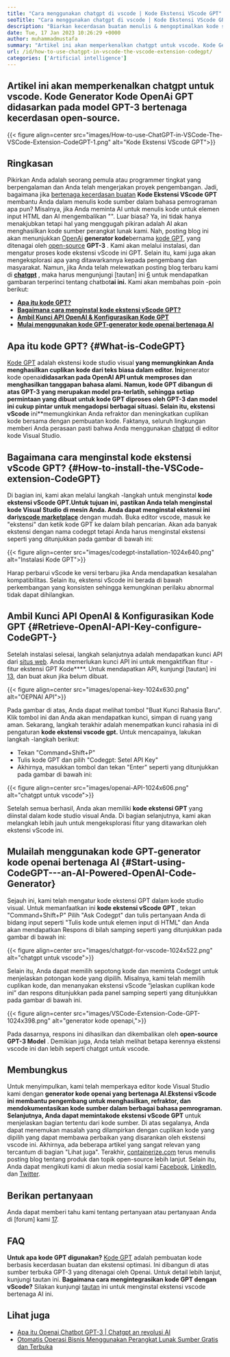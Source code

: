 ```yaml
---
title: "Cara menggunakan chatgpt di vscode | Kode Ekstensi VScode GPT" 
seoTitle: "Cara menggunakan chatgpt di vscode | Kode Ekstensi VScode GPT" 
description: "Biarkan kecerdasan buatan menulis & mengoptimalkan kode sumber menggunakan API OpenAI. Kode Ekstensi VScode GPT ditenagai oleh GPT-3 yang merupakan model NLP open-source." 
date: Tue, 17 Jan 2023 10:26:29 +0000
author: muhammadmustafa
summary: "Artikel ini akan memperkenalkan chatgpt untuk vscode. Kode Generator Kode OpenAI GPT didasarkan pada model GPT-3 bertenaga intelijen open-source." 
url: /id/how-to-use-chatgpt-in-vscode-the-vscode-extension-codegpt/
categories: ['Artificial intelligence']
---
```


## **Artikel ini akan memperkenalkan chatgpt untuk vscode. Kode Generator Kode OpenAi GPT didasarkan pada model GPT-3 bertenaga kecerdasan open-source.** 

{{< figure align=center src="images/How-to-use-ChatGPT-in-VSCode-The-VSCode-Extension-CodeGPT-1.png" alt="Kode Ekstensi VScode GPT">}}


## Ringkasan
Pikirkan Anda adalah seorang pemula atau programmer tingkat yang berpengalaman dan Anda telah mengerjakan proyek pengembangan. Jadi, bagaimana jika [bertenaga kecerdasan buatan][1] **Kode Ekstensi VScode GPT** membantu Anda dalam menulis kode sumber dalam bahasa pemrograman apa pun? Misalnya, jika Anda meminta AI untuk menulis kode untuk elemen input HTML dan AI mengembalikan "". Luar biasa?
Ya, ini tidak hanya menakjubkan tetapi hal yang menggugah pikiran adalah AI akan menghasilkan kode sumber perangkat lunak kami. Nah, posting blog ini akan menunjukkan [OpenAi][2] **generator kode**bernama [kode GPT][3], yang ditenagai oleh [open-source][4] **GPT-3** . Kami akan melalui instalasi, dan mengatur proses kode ekstensi vScode ini GPT. Selain itu, kami juga akan mengeksplorasi apa yang ditawarkannya kepada pengembang dan masyarakat. Namun, jika Anda telah melewatkan posting blog terbaru kami di **[chatgpt][5]** , maka harus mengunjungi [tautan] ini [6] untuk mendapatkan gambaran terperinci tentang chatbot**ai ini.** 
Kami akan membahas poin -poin berikut:
* [ **Apa itu kode GPT?** ][7]
* [ **Bagaimana cara menginstal kode ekstensi vScode GPT?** ][8]
* [ **Ambil Kunci API OpenAI & Konfigurasikan Kode GPT** ][9]
* [ **Mulai menggunakan kode GPT-generator kode openai bertenaga AI** ][10]

## Apa itu kode GPT? {#What-is-CodeGPT}

[Kode GPT][3] adalah ekstensi kode studio visual **yang memungkinkan Anda menghasilkan cuplikan kode dari teks biasa dalam editor. Ini**generator kode openai**didasarkan pada OpenAI API untuk memproses dan menghasilkan tanggapan bahasa alami. Namun, kode GPT dibangun di atas GPT-3 yang merupakan model pra-terlatih, sehingga setiap permintaan yang dibuat untuk kode GPT diproses oleh GPT-3 dan model ini cukup pintar untuk mengadopsi berbagai situasi. Selain itu, ekstensi vScode** ini**memungkinkan Anda refraktor dan meningkatkan cuplikan kode bersama dengan pembuatan kode. Faktanya, seluruh lingkungan memberi Anda perasaan pasti bahwa Anda menggunakan [chatgpt][11] di editor kode Visual Studio.

## Bagaimana cara menginstal kode ekstensi vScode GPT? {#How-to-install-the-VSCode-extension-CodeGPT}

Di bagian ini, kami akan melalui langkah -langkah untuk menginstal **kode ekstensi vScode GPT.**Untuk tujuan ini, pastikan Anda telah menginstal kode Visual Studio di mesin Anda. Anda dapat menginstal ekstensi ini dari**[vscode marketplace][12]** dengan mudah.
Buka editor vscode, masuk ke "ekstensi" dan ketik kode GPT ke dalam bilah pencarian. Akan ada banyak ekstensi dengan nama codegpt tetapi Anda harus menginstal ekstensi seperti yang ditunjukkan pada gambar di bawah ini:

{{< figure align=center src="images/codegpt-installation-1024x640.png" alt="Instalasi Kode GPT">}}

Harap perbarui vScode ke versi terbaru jika Anda mendapatkan kesalahan kompatibilitas. Selain itu, ekstensi vScode ini berada di bawah perkembangan yang konsisten sehingga kemungkinan perilaku abnormal tidak dapat dihilangkan.

## Ambil Kunci API OpenAI & Konfigurasikan Kode GPT {#Retrieve-OpenAI-API-Key-configure-CodeGPT-}

Setelah instalasi selesai, langkah selanjutnya adalah mendapatkan kunci API dari [situs web][13]. Anda memerlukan kunci API ini untuk mengaktifkan fitur -fitur ekstensi GPT Kode****. Untuk mendapatkan API, kunjungi [tautan] ini [13], dan buat akun jika belum dibuat.

{{< figure align=center src="images/openai-key-1024x630.png" alt="OEPNAI API">}}

Pada gambar di atas, Anda dapat melihat tombol "Buat Kunci Rahasia Baru". Klik tombol ini dan Anda akan mendapatkan kunci, simpan di ruang yang aman. Sekarang, langkah terakhir adalah menempatkan kunci rahasia ini di pengaturan **kode ekstensi vscode gpt.** Untuk mencapainya, lakukan langkah -langkah berikut:
  * Tekan "Command+Shift+P"
  * Tulis kode GPT dan pilih "Codegpt: Setel API Key"
  * Akhirnya, masukkan tombol dan tekan "Enter" seperti yang ditunjukkan pada gambar di bawah ini:

{{< figure align=center src="images/openai-API-1024x606.png" alt="chatgpt untuk vscode">}}

Setelah semua berhasil, Anda akan memiliki **kode ekstensi GPT** yang diinstal dalam kode studio visual Anda. Di bagian selanjutnya, kami akan melangkah lebih jauh untuk mengeksplorasi fitur yang ditawarkan oleh ekstensi vScode ini.

## Mulailah menggunakan kode GPT-generator kode openai bertenaga AI {#Start-using-CodeGPT---an-AI-Powered-OpenAI-Code-Generator}

Sejauh ini, kami telah mengatur kode ekstensi GPT dalam kode studio visual. Untuk memanfaatkan ini **kode ekstensi vScode GPT** , tekan "Command+Shift+P" Pilih "Ask Codegpt" dan tulis pertanyaan Anda di bidang input seperti "Tulis kode untuk elemen input di HTML" dan Anda akan mendapatkan Respons di bilah samping seperti yang ditunjukkan pada gambar di bawah ini:

{{< figure align=center src="images/chatgpt-for-vscode-1024x522.png" alt="chatgpt untuk vscode">}}

Selain itu, Anda dapat memilih sepotong kode dan meminta Codegpt untuk menjelaskan potongan kode yang dipilih. Misalnya, kami telah memilih cuplikan kode, dan menanyakan ekstensi vScode “jelaskan cuplikan kode ini” dan respons ditunjukkan pada panel samping seperti yang ditunjukkan pada gambar di bawah ini.

{{< figure align=center src="images/VSCode-Extension-Code-GPT-1024x398.png" alt="generator kode openapi,">}}

Pada dasarnya, respons ini dihasilkan dan dikembalikan oleh **open-source GPT-3 Model** . Demikian juga, Anda telah melihat betapa kerennya ekstensi vscode ini dan lebih seperti chatgpt untuk vscode.

## Membungkus
Untuk menyimpulkan, kami telah memperkaya editor kode Visual Studio kami dengan **generator kode openai yang bertenaga AI.**Ekstensi vScode ini membantu pengembang untuk menghasilkan, refraktor, dan mendokumentasikan kode sumber dalam berbagai bahasa pemrograman. Selanjutnya, Anda dapat meminta**kode ekstensi vScode GPT** untuk menjelaskan bagian tertentu dari kode sumber. Di atas segalanya, Anda dapat menemukan masalah yang dilampirkan dengan cuplikan kode yang dipilih yang dapat membawa perbaikan yang disarankan oleh ekstensi vscode ini. Akhirnya, ada beberapa artikel yang sangat relevan yang tercantum di bagian "Lihat juga".
Terakhir, [containerize.com][4] terus menulis posting blog tentang produk dan topik open-source lebih lanjut. Selain itu, Anda dapat mengikuti kami di akun media sosial kami [Facebook][14], [LinkedIn][15], dan [Twitter][16].

## Berikan pertanyaan
Anda dapat memberi tahu kami tentang pertanyaan atau pertanyaan Anda di [forum] kami [17].

## FAQ
**Untuk apa kode GPT digunakan?** 
[Kode GPT][3] adalah pembuatan kode berbasis kecerdasan buatan dan ekstensi optimasi. Ini dibangun di atas sumber terbuka GPT-3 yang ditenagai oleh Openai. Untuk detail lebih lanjut, kunjungi tautan ini.
**Bagaimana cara mengintegrasikan kode GPT dengan vScode?** 
Silakan kunjungi [tautan][9] ini untuk menginstal ekstensi vscode bertenaga AI ini.

## Lihat juga
  * [Apa itu Openai Chatbot GPT-3 | Chatgpt an revolusi AI][6]
  * [Otomatis Operasi Bisnis Menggunakan Perangkat Lunak Sumber Gratis dan Terbuka][18]



[1]: https://blog.containerize.com/category/artificial-intelligence/
[2]: https://openai.com/
[3]: https://marketplace.visualstudio.com/items?itemName=timkmecl.codegpt3
[4]: https://www.containerize.com/
[5]: https://en.wikipedia.org/wiki/GPT-3
[6]: https://blog.containerize.com/artificial-intelligence/what-is-openai-chatbot-gpt-3-chatgpt-an-ai-revolution/
[7]: #What-is-CodeGPT
[8]: #How-to-install-the-VSCode-extension-CodeGPT
[9]: #Retrieve-OpenAI-API-Key-configure-CodeGPT-
[10]: #Start-using-CodeGPT---an-AI-Powered-OpenAI-Code-Generator
[11]: https://openai.com/blog/chatgpt/
[12]: https://marketplace.visualstudio.com/vscode
[13]: https://beta.openai.com/account/api-keys
[14]: https://web.facebook.com/containerize
[15]: https://www.linkedin.com/company/containerize/
[16]: https://twitter.com/containerize_co
[17]: https://forum.containerize.com/
[18]: https://blog.containerize.com/blogging/automate-business-operations-using-open-source-software/
